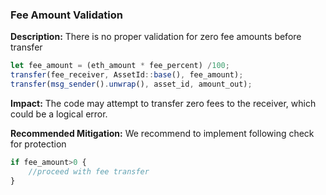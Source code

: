 ### Fee Amount Validation

**Description:** There is no proper validation for zero fee amounts before transfer

```javascript
let fee_amount = (eth_amount * fee_percent) /100;
transfer(fee_receiver, AssetId::base(), fee_amount);
transfer(msg_sender().unwrap(), asset_id, amount_out);

```

**Impact:** The code may attempt to transfer zero fees to the receiver, which could be a logical error.

**Recommended Mitigation:** We recommend to implement following check for protection

```javascript
if fee_amount>0 {
    //proceed with fee transfer
}
```
